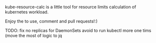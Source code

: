 kube-resource-calc is a little tool for resource limits calculation of kubernetes workload.

Enjoy the to use, comment and pull requests!:)


TODO:
	fix no replicas for DaemonSets
	avoid to run kubectl more one tims (move the most of logic to jq
	
